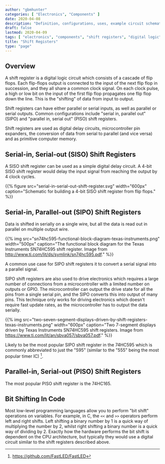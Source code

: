```yaml
---
author: "gbmhunter"
categories: [ "Electronics", "Components" ]
date: 2020-04-08
description: "Definition, configurations, uses, example circuit schematics and more information about shift registers."
draft: false
lastmod: 2020-04-09
tags: [ "electronics", "components", "shift registers", "digital logic", "flip flops", "SISO", "SIPO", "PISO", "microcontrollers", "diagrams", "circuits", "bit shift", "C", "595" ]
title: "Shift Registers"
type: "page"
---
```


## Overview

A shift register is a digital logic circuit which consists of a cascade of flip flops. Each flip-flops output is connected to the input of the next flip flop in succession, and they all share a common clock signal. On each clock pulse, a high or low bit on the input of the first flip flop propagates one flip flop down the line. This is the "shifting" of data from input to output. 

Shift registers can have either parallel or serial inputs, as well as parallel or serial outputs. Common configurations include "serial in, parallel out" (SIPO) and "parallel in, serial out" (PISO) shift registers.

Shift registers are used as digital delay circuits, microcontroller pin expanders, the conversion of data from serial to parallel (and vice versa) and as primitive computer memory.


## Serial-in, Serial-out (SISO) Shift Registers

A SISO shift register can be used as a simple digital delay circuit. A 4-bit SISO shift register would delay the input signal from reaching the output by 4 clock cycles.

{{% figure src="serial-in-serial-out-shift-register.svg" width="600px" caption="Schematic for building a 4-bit SISO shift register from flip flops." %}}

## Serial-in, Parallel-out (SIPO) Shift Registers

Data is shifted in serially on a single wire, but all the data is read out in parallel on multiple output wire.

{{% img src="sn74hc595-functional-block-diagram-texas-instruments.png" width="500px" caption="The functional block diagram for the Texas Instruments SN74HC595 shift register. Image from http://www.ti.com/lit/ds/symlink/sn74hc595.pdf." %}}

A common use case for SIPO shift registers it to convert a serial signal into a parallel signal.

SIPO shift registers are also used to drive electronics which requires a large number of connections from a microcontroller with a limited number on outputs or GPIO. The microcontroller can output the drive state for all the pins from a single serial pin, and the SIPO converts this into output of many pins. This technique only works for driving electronics which doesn't require fast update rates, as the microcontroller has to output the data serially.

{{% img src="two-seven-segment-displays-driven-by-shift-registers-texas-instruments.png" width="600px" caption="Two 7-segment displays driven by Texas Instruments SN74HC595 shift registers. Image from https://www.ti.com/lit/an/sbva057/sbva057.pdf." %}}

Likely to be the most popular SIPO shift register in the 74HC595 which is commonly abbreviated to just the "595" (similar to the "555" being the most popular timer IC) [^fastled-github-page].

## Parallel-in, Serial-out (PISO) Shift Registers

The most popular PISO shift register is the 74HC165.

## Bit Shifting In Code

Most low-level programming languages allow you to perform "bit shift" operations on variables. For example, in C, the `<<` and `>>` operators perform left and right shifts. Left shifting a binary number by 1 is a quick way of multiplying the number by 2, whilst right shifting a binary number is a quick way of dividing by 2. Exactly how the hardware performs the bit shift is dependent on the CPU architecture, but typically they would use a digital circuit similar to the shift registers described above.

[^fastled-github-page]: https://github.com/FastLED/FastLED